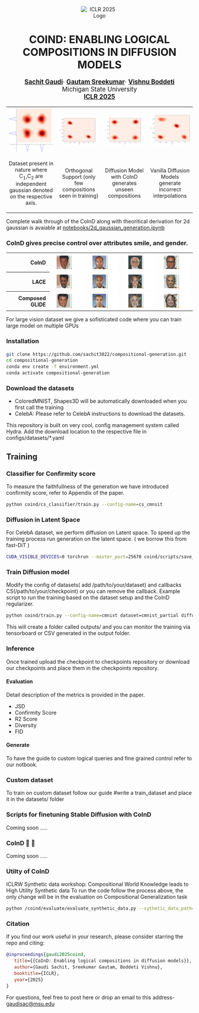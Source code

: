<div align="center"> <div style="display: flex; justify-content: center; margin-bottom: 20px;"> <img src="https://iclr.cc/static/core/img/iclr-navbar-logo.svg" alt="ICLR 2025 Logo" style="width: 100px; height: auto;"> </div> <h1>COIND: ENABLING LOGICAL COMPOSITIONS IN DIFFUSION MODELS</h1> <p style="font-size:1.2em"> <a href="http://sachit3022.github.io"><strong>Sachit Gaudi</strong></a>· <a href="https://scholar.google.com/citations?user=mBrW_AkAAAAJ&hl=en&oi=ao"><strong>Gautam Sreekumar</strong></a>· <a href="https://scholar.google.com/citations?user=JKcrO9IAAAAJ&hl=en"><strong>Vishnu Boddeti</strong></a> <br> Michigan State University <br> <a href="https://openreview.net/forum?id=cCRlEvjrx4"><strong>ICLR 2025</strong></a> </p> </div>


<table>
  <tr>
    <td><img src="assets/full_2d_dataset.png" width="200"/></td>
    <td><img src="assets/train_dataset.png" width="200"/></td>
    <td><img src="assets/CoInD.png" width="200"/></td>
    <td><img src="assets/vanilla.png" width="200"/></td>
  </tr>
  <tr>
    <td><p align="center">Dataset present in nature where C<sub>1</sub>,C<sub>2</sub> are independent gaussian denoted on the respective axis.</td>
    <td><p align="center">Orthogonal Support (only few compositions seen in training)</p></td>
    <td><p align="center">Diffusion Model with CoInD generates unseen compositions</p></td>
    <td><p align="center">Vanilla Diffusion Models generate incorrect interpolations</p></td>
  </tr>
</table>

Complete walk through of the CoInD along with theoritical derivation for 2d gaussian is avaiable at [notebooks/2d_gaussian_generation.ipynb](notebooks/2d_gaussian_generation.ipynb)

### CoInD gives precise control over attributes smile, and gender.
<table> <tr> <th style="width:100px; text-align:right; padding-right:10px;">CoInD</th> <td><img src="assets/1_coind.gif" width="200" align="top"></td> <td><img src="assets/2_coind.gif" width="200" align="top"></td> <td><img src="assets/3_coind.gif" width="200" align="top"></td> <td><img src="assets/4_coind.gif" width="200" align="top"></td> </tr> <tr> <th style="width:100px; text-align:right; padding-right:10px;">LACE</th> <td><img src="assets/1_lace.gif" width="200" align="top"></td> <td><img src="assets/2_lace.gif" width="200" align="top"></td> <td><img src="assets/3_lace.gif" width="200" align="top"></td> <td><img src="assets/4_lace.gif" width="200" align="top"></td> </tr> <tr> <th style="width:100px; text-align:right; padding-right:10px;">Composed GLIDE</th> <td><img src="assets/1_vanilla.gif" width="200" align="top"></td> <td><img src="assets/2_vanilla.gif" width="200" align="top"></td> <td><img src="assets/3_vanilla.gif" width="200" align="top"></td> <td><img src="assets/4_vanilla.gif" width="200" align="top"></td> </tr> </table>




For large vision dataset we give a sofisticated code where you can train large model on multiple GPUs
### Installation
```bash
git clone https://github.com/sachit3022/compositional-generation.git
cd compositional-generation
conda env create -f environment.yml
conda activate compositional-generation
```
### Download the datasets
- ColoredMNIST, Shapes3D will be automatically downloaded when you first call the training
- CelebA: Please refer to CelebA instructions to download the datasets.

This repository is built on very cool, config management system called Hydra. Add the download location to the respective file in configs/datasets/*.yaml

## Training

### Classifier for Confirmity score
To measure the faithfullness of the generation we have introduced confirmity score, refer to Appendix of the paper.
```bash
python coind/cs_classifier/train.py --config-name=cs_cmnsit
```
### Diffusion in Latent Space
For CelebA dataset, we perform diffusion on Latent space. To speed up the training process run generation on the latent space. ( we borrow this from fast-DiT ) 
```bash
CUDA_VISIBLE_DEVICES=0 torchrun --master_port=25670 coind/scripts/save_latent.py --encoder=vae --dataset=celeba --data-path=/path/to/celeba --features-path=data/celeba
```

### Train Diffusion model
Modify the config of datasets( add /path/to/your/dataset) and callbacks CS(/path/to/your/checkpoint) or you can remove the callback. 
Example script to run the training based on the dataset setup and the CoInD regularizer.
```bash
python coind/train.py --config-name=cmnist dataset=cmnist_partial diffusion.lambda_coind=1.0
```
This will create a folder called outputs/ and you can monitor the training via tensorboard or CSV generated in the output folder.

### Inference
Once trained upload the checkpoint to checkpoints repository or download our checkpoints and place them in the checkpoints repository.

#### Evaluation
Detail description of the metrics is provided in the paper.
- JSD
- Confirmity Score
- R2 Score
- Diversity
- FID

#### Generate 
To have the guide to custom logical queries and fine grained control refer to our notbook.
### Custom dataset
To train on custom dataset follow our guide
#write a train_dataset and place it in the datasets/ folder



### Scripts for finetuning Stable Diffusion with CoInD

Coming soon ..... 

### CoInD 🤝 🤗

Coming soon ..... 

### Utilty of CoInD
ICLRW Synthetic data workshop: Compositional World Knowledge leads to High Utility Synthetic data
To run the code follow the process above, the only change will be in the evaluation on Compositional Generalization task
```bash
python /coind/evaluate/evaluate_synthetic_data.py --sythetic_data_path=/path/to/synthetic_data --sythetic_data_path=/path/to/originaldata --train_on=synthetic 
```

### Citation

If you find our work useful in your research, please consider starring the repo and citing:

```Bibtex
@inproceedings{gaudi2025coind,
   title={{CoInD: Enabling logical compositions in diffusion models}},
   author={Gaudi Sachit, Sreekumar Gautam, Boddeti Vishnu},
   booktitle={ICLR},
   year={2025}
}
```
For questions, feel free to post here or drop an email to this address- gaudisac@msu.edu
